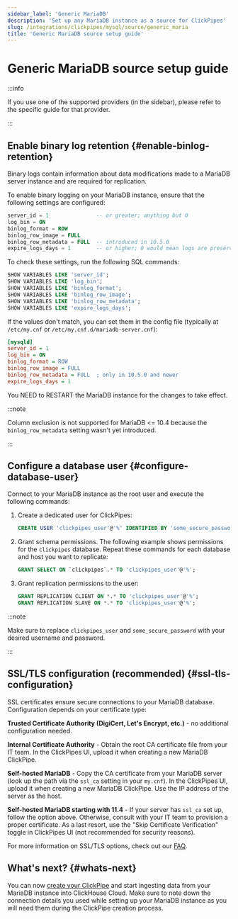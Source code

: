 ```yaml
---
sidebar_label: 'Generic MariaDB'
description: 'Set up any MariaDB instance as a source for ClickPipes'
slug: /integrations/clickpipes/mysql/source/generic_maria
title: 'Generic MariaDB source setup guide'
---
```


# Generic MariaDB source setup guide

:::info

If you use one of the supported providers (in the sidebar), please refer to the specific guide for that provider.

:::

## Enable binary log retention {#enable-binlog-retention}

Binary logs contain information about data modifications made to a MariaDB server instance and are required for replication.

To enable binary logging on your MariaDB instance, ensure that the following settings are configured:

```sql
server_id = 1               -- or greater; anything but 0
log_bin = ON
binlog_format = ROW
binlog_row_image = FULL
binlog_row_metadata = FULL  -- introduced in 10.5.0
expire_logs_days = 1        -- or higher; 0 would mean logs are preserved forever
```

To check these settings, run the following SQL commands:
```sql
SHOW VARIABLES LIKE 'server_id';
SHOW VARIABLES LIKE 'log_bin';
SHOW VARIABLES LIKE 'binlog_format';
SHOW VARIABLES LIKE 'binlog_row_image';
SHOW VARIABLES LIKE 'binlog_row_metadata';
SHOW VARIABLES LIKE 'expire_logs_days';
```

If the values don't match, you can set them in the config file (typically at `/etc/my.cnf` or `/etc/my.cnf.d/mariadb-server.cnf`):
```ini
[mysqld]
server_id = 1
log_bin = ON
binlog_format = ROW
binlog_row_image = FULL
binlog_row_metadata = FULL  ; only in 10.5.0 and newer
expire_logs_days = 1
```

You NEED to RESTART the MariaDB instance for the changes to take effect.

:::note

Column exclusion is not supported for MariaDB \<= 10.4 because the `binlog_row_metadata` setting wasn't yet introduced.

:::

## Configure a database user {#configure-database-user}

Connect to your MariaDB instance as the root user and execute the following commands:

1. Create a dedicated user for ClickPipes:

    ```sql
    CREATE USER 'clickpipes_user'@'%' IDENTIFIED BY 'some_secure_password';
    ```

2. Grant schema permissions. The following example shows permissions for the `clickpipes` database. Repeat these commands for each database and host you want to replicate:

    ```sql
    GRANT SELECT ON `clickpipes`.* TO 'clickpipes_user'@'%';
    ```

3. Grant replication permissions to the user:

    ```sql
    GRANT REPLICATION CLIENT ON *.* TO 'clickpipes_user'@'%';
    GRANT REPLICATION SLAVE ON *.* TO 'clickpipes_user'@'%';
    ```

:::note

Make sure to replace `clickpipes_user` and `some_secure_password` with your desired username and password.

:::

## SSL/TLS configuration (recommended) {#ssl-tls-configuration}

SSL certificates ensure secure connections to your MariaDB database. Configuration depends on your certificate type:

**Trusted Certificate Authority (DigiCert, Let's Encrypt, etc.)** - no additional configuration needed.

**Internal Certificate Authority** - Obtain the root CA certificate file from your IT team. In the ClickPipes UI, upload it when creating a new MariaDB ClickPipe.

**Self-hosted MariaDB** - Copy the CA certificate from your MariaDB server (look up the path via the `ssl_ca` setting in your `my.cnf`). In the ClickPipes UI, upload it when creating a new MariaDB ClickPipe. Use the IP address of the server as the host.

**Self-hosted MariaDB starting with 11.4** - If your server has `ssl_ca` set up, follow the option above. Otherwise, consult with your IT team to provision a proper certificate. As a last resort, use the "Skip Certificate Verification" toggle in ClickPipes UI (not recommended for security reasons).

For more information on SSL/TLS options, check out our [FAQ](https://clickhouse.com/docs/integrations/clickpipes/mysql/faq#tls-certificate-validation-error).

## What's next? {#whats-next}

You can now [create your ClickPipe](../index.md) and start ingesting data from your MariaDB instance into ClickHouse Cloud.
Make sure to note down the connection details you used while setting up your MariaDB instance as you will need them during the ClickPipe creation process.
